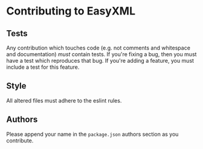 # Contributing to EasyXML


## Tests

Any contribution which touches code (e.g. not comments and whitespace and documentation) _must_ contain tests.
If you're fixing a bug, then you must have a test which reproduces that bug.
If you're adding a feature, you must include a test for this feature.


## Style

All altered files must adhere to the eslint rules.


## Authors

Please append your name in the `package.json` authors section as you contribute.
